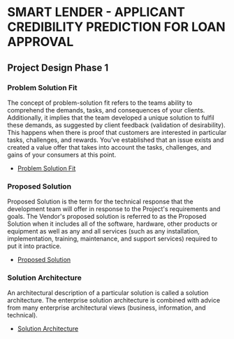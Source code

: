 
# SMART LENDER - APPLICANT CREDIBILITY PREDICTION FOR LOAN APPROVAL

## Project Design Phase 1

### Problem Solution Fit

The concept of problem-solution fit refers to the teams ability to comprehend the demands, tasks, and consequences of your clients. Additionally, it implies that the team developed a unique solution to fulfil these demands, as suggested by client feedback (validation of desirability). This happens when there is proof that customers are interested in particular tasks, challenges, and rewards. You've established that an issue exists and created a value offer that takes into account the tasks, challenges, and gains of your consumers at this point.

- [Problem Solution Fit](https://github.com/IBM-EPBL/IBM-Project-43797-1660719685/blob/main/Project%20Design%20%26%20Planning/Project%20Design%20Phase%201/Problem_solution_fit.pdf)

### Proposed Solution 

Proposed Solution is the term for the technical response that the development team will offer in response to the Project's requirements and goals. The Vendor's proposed solution is referred to as the Proposed Solution when it includes all of the software, hardware, other products or equipment as well as any and all services (such as any installation, implementation, training, maintenance, and support services) required to put it into practice.

- [Proposed Solution](https://github.com/IBM-EPBL/IBM-Project-43797-1660719685/blob/main/Project%20Design%20%26%20Planning/Project%20Design%20Phase%201/Proposed%20Solution%20Template.pdf)

### Solution Architecture

An architectural description of a particular solution is called a solution architecture. The enterprise solution architecture is combined with advice from many enterprise architectural views (business, information, and technical).

- [Solution Architecture](https://github.com/IBM-EPBL/IBM-Project-43797-1660719685/blob/main/Project%20Design%20%26%20Planning/Project%20Design%20Phase%201/Solution%20Architecture.pdf)

